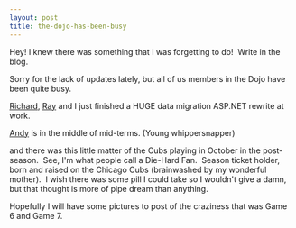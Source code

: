 ```yaml
---
layout: post
title: the-dojo-has-been-busy
---
```

Hey! I knew there was something that I was forgetting to do!  Write in
the blog.

Sorry for the lack of updates lately, but all of us members in the Dojo
have been quite busy.

[Richard](http://blogs.geekdojo.net/richard),
[Ray](http://blogs.geekdojo.net/jez) and I just finished a HUGE data
migration ASP.NET rewrite at work.

[Andy](http://blogs.geekdojo.net/andy) is in the middle of mid-terms.
(Young whippersnapper)

and there was this little matter of the Cubs playing in October in the
post-season.  See, I'm what people call a Die-Hard Fan.  Season ticket
holder, born and raised on the Chicago Cubs (brainwashed by my wonderful
mother).  I wish there was some pill I could take so I wouldn't give a
damn, but that thought is more of pipe dream than anything.

Hopefully I will have some pictures to post of the craziness that was
Game 6 and Game 7. 
